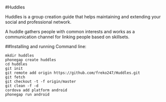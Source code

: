 #Huddles

Huddles is a group creation guide that helps maintaining and extending your social and professional network.

A huddle gathers people with common interests and works as a communication channel for linking people based on skillsets.

##Installing and running
Command line:

    mkdir huddles
    phonegap create huddles
    cd huddles
    git init
    git remote add origin https://github.com/freko247/Huddles.git
    git fetch
    git checkout -t -f origin/master
    git clean -f -d
    cordova add platform android
    phonegap run android
